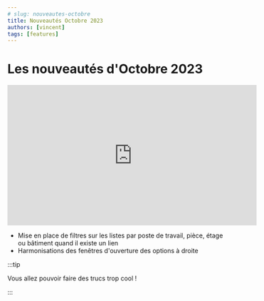 ```yaml
---
# slug: nouveautes-octobre
title: Nouveautés Octobre 2023
authors: [vincent]
tags: [features]
---
```


# Les nouveautés d'Octobre 2023

<iframe width="560" height="315" src="https://www.youtube.com/embed/0ES_njXDAec?si=OnVi2hSTOHD8js4j" title="YouTube video player" frameborder="0" allow="accelerometer; autoplay; clipboard-write; encrypted-media; gyroscope; picture-in-picture; web-share" allowfullscreen></iframe>

- Mise en place de filtres sur les listes  par poste de travail, pièce, étage ou bâtiment quand il existe un lien
- Harmonisations des fenêtres d'ouverture des options à droite

:::tip

Vous allez pouvoir faire des trucs trop cool !

:::